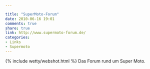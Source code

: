 ```yaml
---

title: "SuperMoto-Forum"
date: 2010-06-16 19:01
comments: true
share: true
link: http://www.supermoto-forum.de/
categories: 
- Links
- Supermoto
---
```

{% include wetty/webshot.html %} Das Forum rund um Super Moto.
